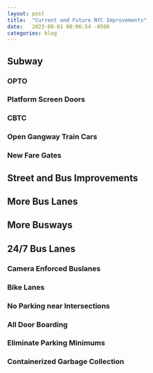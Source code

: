 ```yaml
---
layout: post
title:  "Current and Future NYC Improvements"
date:   2023-08-01 00:06:54 -0500
categories: blog
---
```


## Subway 

### OPTO

### Platform Screen Doors

### CBTC

### Open Gangway Train Cars

### New Fare Gates

## Street and Bus Improvements

## More Bus Lanes

## More Busways

## 24/7 Bus Lanes

### Camera Enforced Buslanes

### Bike Lanes

### No Parking near Intersections

### All Door Boarding

### Eliminate Parking Minimums

### Containerized Garbage Collection

